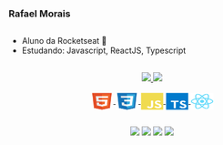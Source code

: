 ### Rafael Morais

##

- Aluno da Rocketseat 🚀
- Estudando: Javascript, ReactJS, Typescript

##
  <div align="center">
    <a href="https://github.com/MoraisRafa">
    <img height="180em" src="https://github-readme-stats.vercel.app/api?username=MoraisRafa&show_icons=true&theme=dracula&include_all_commits=true&count_private=true"/>
    <img height="180em" src="https://github-readme-stats.vercel.app/api/top-langs/?username=MoraisRafa&layout=compact&langs_count=7&theme=dracula"/>
</div>

<div align="center" style="display: inline_block"><br>
    <img align="center" alt="Rafa-HTML" height="30" width="40" src="https://raw.githubusercontent.com/devicons/devicon/master/icons/html5/html5-original.svg">
  <img align="center" alt="Rafa-CSS" height="30" width="40" src="https://raw.githubusercontent.com/devicons/devicon/master/icons/css3/css3-original.svg">
  <img align="center" alt="Rafa-Js" height="30" width="40" src="https://raw.githubusercontent.com/devicons/devicon/master/icons/javascript/javascript-plain.svg">
  <img align="center" alt="Rafa-Ts" height="30" width="40" src="https://raw.githubusercontent.com/devicons/devicon/master/icons/typescript/typescript-plain.svg">
  <img align="center" alt="Rafa-React" height="30" width="40" src="https://raw.githubusercontent.com/devicons/devicon/master/icons/react/react-original.svg">
  </div>
  
  ##
  
  <div align="center">
      <a href="https://www.linkedin.com/in/moraisrafaa" target="_blank"><img src="https://img.shields.io/badge/-LinkedIn-%230077B5?style=for-the-badge&logo=linkedin&logoColor=white" target="_blank"></a> 
  <a href="https://instagram.com/faaael" target="_blank"><img src="https://img.shields.io/badge/-Instagram-%23E4405F?style=for-the-badge&logo=instagram&logoColor=white" target="_blank"></a>
    <a href="https://codepen.io/RafaelMorais" target="_blank"><img src="https://img.shields.io/badge/-CodePen-black?style=for-the-badge&logo=Codepen&logoColor=white" target="_blank"></a>
  <a href = "mailto:faael.elias@outlook.com"><img src="https://img.shields.io/badge/-Outlook-%230077B5?style=for-the-badge&logo=gmail&logoColor=white" target="_blank"></a>
    
    
    

  </div>
